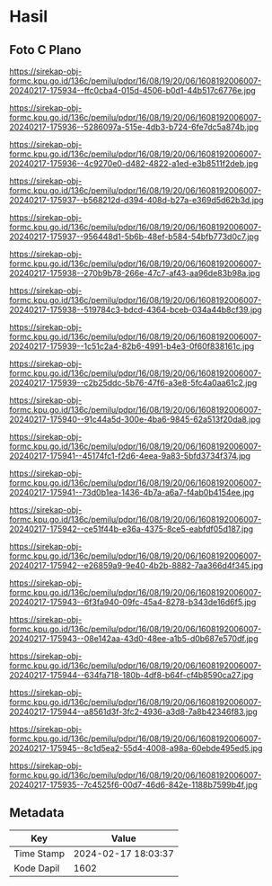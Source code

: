 # Hasil

## Foto C Plano

https://sirekap-obj-formc.kpu.go.id/136c/pemilu/pdpr/16/08/19/20/06/1608192006007-20240217-175934--ffc0cba4-015d-4506-b0d1-44b517c6776e.jpg

https://sirekap-obj-formc.kpu.go.id/136c/pemilu/pdpr/16/08/19/20/06/1608192006007-20240217-175936--5286097a-515e-4db3-b724-6fe7dc5a874b.jpg

https://sirekap-obj-formc.kpu.go.id/136c/pemilu/pdpr/16/08/19/20/06/1608192006007-20240217-175936--4c9270e0-d482-4822-a1ed-e3b8511f2deb.jpg

https://sirekap-obj-formc.kpu.go.id/136c/pemilu/pdpr/16/08/19/20/06/1608192006007-20240217-175937--b568212d-d394-408d-b27a-e369d5d62b3d.jpg

https://sirekap-obj-formc.kpu.go.id/136c/pemilu/pdpr/16/08/19/20/06/1608192006007-20240217-175937--956448d1-5b6b-48ef-b584-54bfb773d0c7.jpg

https://sirekap-obj-formc.kpu.go.id/136c/pemilu/pdpr/16/08/19/20/06/1608192006007-20240217-175938--270b9b78-266e-47c7-af43-aa96de83b98a.jpg

https://sirekap-obj-formc.kpu.go.id/136c/pemilu/pdpr/16/08/19/20/06/1608192006007-20240217-175938--519784c3-bdcd-4364-bceb-034a44b8cf39.jpg

https://sirekap-obj-formc.kpu.go.id/136c/pemilu/pdpr/16/08/19/20/06/1608192006007-20240217-175939--1c51c2a4-82b6-4991-b4e3-0f60f838161c.jpg

https://sirekap-obj-formc.kpu.go.id/136c/pemilu/pdpr/16/08/19/20/06/1608192006007-20240217-175939--c2b25ddc-5b76-47f6-a3e8-5fc4a0aa61c2.jpg

https://sirekap-obj-formc.kpu.go.id/136c/pemilu/pdpr/16/08/19/20/06/1608192006007-20240217-175940--91c44a5d-300e-4ba6-9845-62a513f20da8.jpg

https://sirekap-obj-formc.kpu.go.id/136c/pemilu/pdpr/16/08/19/20/06/1608192006007-20240217-175941--45174fc1-f2d6-4eea-9a83-5bfd3734f374.jpg

https://sirekap-obj-formc.kpu.go.id/136c/pemilu/pdpr/16/08/19/20/06/1608192006007-20240217-175941--73d0b1ea-1436-4b7a-a6a7-f4ab0b4154ee.jpg

https://sirekap-obj-formc.kpu.go.id/136c/pemilu/pdpr/16/08/19/20/06/1608192006007-20240217-175942--ce51f44b-e36a-4375-8ce5-eabfdf05d187.jpg

https://sirekap-obj-formc.kpu.go.id/136c/pemilu/pdpr/16/08/19/20/06/1608192006007-20240217-175942--e26859a9-9e40-4b2b-8882-7aa366d4f345.jpg

https://sirekap-obj-formc.kpu.go.id/136c/pemilu/pdpr/16/08/19/20/06/1608192006007-20240217-175943--6f3fa940-09fc-45a4-8278-b343de16d6f5.jpg

https://sirekap-obj-formc.kpu.go.id/136c/pemilu/pdpr/16/08/19/20/06/1608192006007-20240217-175943--08e142aa-43d0-48ee-a1b5-d0b687e570df.jpg

https://sirekap-obj-formc.kpu.go.id/136c/pemilu/pdpr/16/08/19/20/06/1608192006007-20240217-175944--634fa718-180b-4df8-b64f-cf4b8590ca27.jpg

https://sirekap-obj-formc.kpu.go.id/136c/pemilu/pdpr/16/08/19/20/06/1608192006007-20240217-175944--a8561d3f-3fc2-4936-a3d8-7a8b42346f83.jpg

https://sirekap-obj-formc.kpu.go.id/136c/pemilu/pdpr/16/08/19/20/06/1608192006007-20240217-175945--8c1d5ea2-55d4-4008-a98a-60ebde495ed5.jpg

https://sirekap-obj-formc.kpu.go.id/136c/pemilu/pdpr/16/08/19/20/06/1608192006007-20240217-175935--7c4525f6-00d7-46d6-842e-1188b7599b4f.jpg


## Metadata

| Key        | Value               |
| ---------- | ------------------- |
| Time Stamp | 2024-02-17 18:03:37 |
| Kode Dapil | 1602                |



